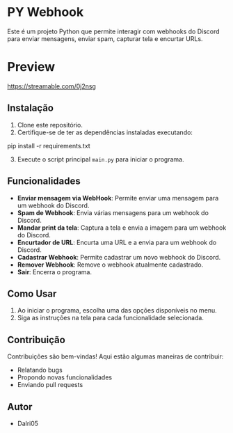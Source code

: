 # PY Webhook

Este é um projeto Python que permite interagir com webhooks do Discord para enviar mensagens, enviar spam, capturar tela e encurtar URLs.

# Preview
https://streamable.com/0j2nsg

## Instalação

1. Clone este repositório.
2. Certifique-se de ter as dependências instaladas executando:

pip install -r requirements.txt

3. Execute o script principal `main.py` para iniciar o programa.

## Funcionalidades

- **Enviar mensagem via WebHook**: Permite enviar uma mensagem para um webhook do Discord.
- **Spam de Webhook**: Envia várias mensagens para um webhook do Discord.
- **Mandar print da tela**: Captura a tela e envia a imagem para um webhook do Discord.
- **Encurtador de URL**: Encurta uma URL e a envia para um webhook do Discord.
- **Cadastrar Webhook**: Permite cadastrar um novo webhook do Discord.
- **Remover Webhook**: Remove o webhook atualmente cadastrado.
- **Sair**: Encerra o programa.

## Como Usar

1. Ao iniciar o programa, escolha uma das opções disponíveis no menu.
2. Siga as instruções na tela para cada funcionalidade selecionada.

## Contribuição

Contribuições são bem-vindas! Aqui estão algumas maneiras de contribuir:
- Relatando bugs
- Propondo novas funcionalidades
- Enviando pull requests

## Autor

- Dalri05

